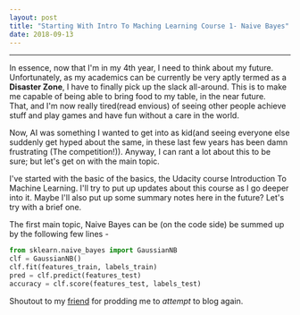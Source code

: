 ```yaml
---
layout: post
title: "Starting With Intro To Maching Learning Course 1- Naive Bayes"
date: 2018-09-13
---
```

----------------
In essence, now that I'm in my 4th year, I need to think about my future. Unfortunately, as my academics can be currently be very aptly termed as a **Disaster Zone**, I have to finally pick up the slack all-around. This is to make me capable of being able to bring food to my table, in the near future.  
That, and I'm now really tired(read envious) of seeing other people achieve stuff and play games and have fun without a care in the world.
  
Now, AI was something I wanted to get into as kid(and seeing everyone else suddenly get hyped about the same, in these last few years has been damn frustrating (The competition!)). 
Anyway, I can rant a lot about this to be sure; but let's get on with the main topic. 
   
I've started with the basic of the basics, the Udacity course Introduction To Machine Learning. I'll try to put up updates about this course as I go deeper into it. 
Maybe I'll also put up some summary notes here in the future? Let's try with a brief one.  
  
The first main topic, Naive Bayes can be (on the code side) be summed up by the following few lines - 

```python
from sklearn.naive_bayes import GaussianNB
clf = GaussianNB()
clf.fit(features_train, labels_train)
pred = clf.predict(features_test)
accuracy = clf.score(features_test, labels_test)
```
  
Shoutout to my [friend](http://arnavdhamija.com/) for prodding me to *attempt* to blog again.
